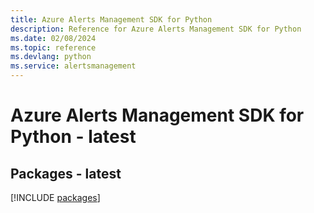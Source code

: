 ```yaml
---
title: Azure Alerts Management SDK for Python
description: Reference for Azure Alerts Management SDK for Python
ms.date: 02/08/2024
ms.topic: reference
ms.devlang: python
ms.service: alertsmanagement
---
```

# Azure Alerts Management SDK for Python - latest
## Packages - latest
[!INCLUDE [packages](alerts-management-index.md)]